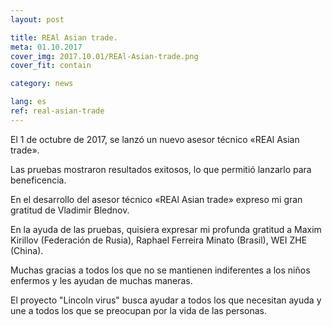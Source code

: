 ```yaml
---
layout: post

title: REAl Asian trade.
meta: 01.10.2017
cover_img: 2017.10.01/REAl-Asian-trade.png
cover_fit: contain

category: news

lang: es
ref: real-asian-trade
---
```


El 1 de octubre de 2017, se lanzó un nuevo asesor técnico «REAl Asian trade».

Las pruebas mostraron resultados exitosos, lo que permitió lanzarlo para beneficencia.

En el desarrollo del asesor técnico «REAl Asian trade» expreso mi gran gratitud de Vladimir Blednov.

En la ayuda de las pruebas, quisiera expresar mi profunda gratitud a Maxim Kirillov (Federación de Rusia), Raphael Ferreira Minato (Brasil), WEI ZHE (China).

Muchas gracias a todos los que no se mantienen indiferentes a los niños enfermos y les ayudan de muchas maneras.

El proyecto "Lincoln virus" busca ayudar a todos los que necesitan ayuda y une a todos los que se preocupan por la vida de las personas.


